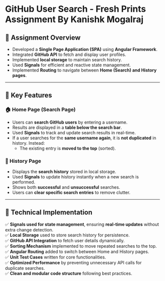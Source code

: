 # GitHub User Search - Fresh Prints Assignment By Kanishk Mogalraj  

## 📌 Assignment Overview  
- Developed a **Single Page Application (SPA)** using **Angular Framework**.  
- Integrated **GitHub API** to fetch and display user profiles.  
- Implemented **local storage** to maintain search history.  
- Used **Signals** for efficient and reactive state management.  
- Implemented **Routing** to navigate between **Home (Search) and History pages**.  

---

## 🚀 Key Features  

### 🏠 Home Page (Search Page)  
- Users can **search GitHub users** by entering a username.  
- Results are displayed in a **table below the search bar**.  
- Used **Signals** to track and update search results in real-time.  
- If a user searches for the **same username again**, it is **not duplicated** in history. Instead:  
  - The existing entry is **moved to the top** (sorted).  

### 📜 History Page  
- Displays the **search history** stored in local storage.  
- Used **Signals** to update history instantly when a new search is performed.  
- Shows both **successful** and **unsuccessful** searches.  
- Users can **clear specific search entries** to remove clutter.   
---

## 🔧 Technical Implementation  

✅ **Signals used for state management**, ensuring **real-time updates** without extra change detection.  
✅ **Local Storage** used to store search history for persistence.  
✅ **GitHub API Integration** to fetch user details dynamically.  
✅ **Sorting Mechanism** implemented to move repeated searches to the top.  
✅ **Angular Routing** added to switch between Home and History pages.  
✅ **Unit Test Cases** written for core functionalities.  
✅ **Optimized Performance** by preventing unnecessary API calls for duplicate searches.  
✅ **Clean and modular code structure** following best practices.  
